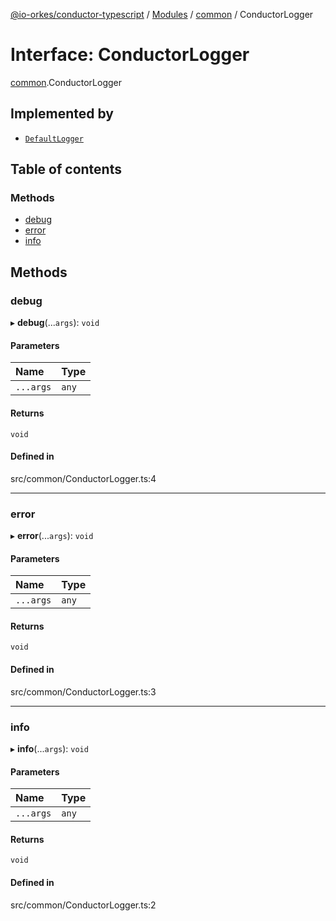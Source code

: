 [@io-orkes/conductor-typescript](../README.md) / [Modules](../modules.md) / [common](../modules/common.md) / ConductorLogger

# Interface: ConductorLogger

[common](../modules/common.md).ConductorLogger

## Implemented by

- [`DefaultLogger`](../classes/common.DefaultLogger.md)

## Table of contents

### Methods

- [debug](common.ConductorLogger.md#debug)
- [error](common.ConductorLogger.md#error)
- [info](common.ConductorLogger.md#info)

## Methods

### debug

▸ **debug**(...`args`): `void`

#### Parameters

| Name | Type |
| :------ | :------ |
| `...args` | `any` |

#### Returns

`void`

#### Defined in

src/common/ConductorLogger.ts:4

___

### error

▸ **error**(...`args`): `void`

#### Parameters

| Name | Type |
| :------ | :------ |
| `...args` | `any` |

#### Returns

`void`

#### Defined in

src/common/ConductorLogger.ts:3

___

### info

▸ **info**(...`args`): `void`

#### Parameters

| Name | Type |
| :------ | :------ |
| `...args` | `any` |

#### Returns

`void`

#### Defined in

src/common/ConductorLogger.ts:2
